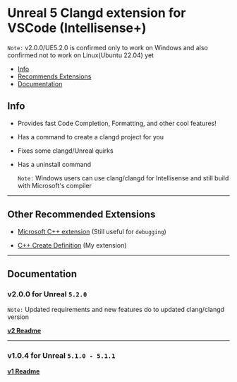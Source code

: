 
# Unreal 5 Clangd extension for VSCode (Intellisense+)

`Note:` v2.0.0/UE5.2.0 is confirmed only to work on Windows and also confirmed not to work on Linux(Ubuntu 22.04) yet
- [Info](#info)
- [Recommends Extensions](#other-recommended-extensions)
- [Documentation](#documentation)

## Info

* Provides fast Code Completion, Formatting, and other cool features!

* Has a command to create a clangd project for you

* Fixes some clangd/Unreal quirks

* Has a uninstall command

  `Note:` Windows users can use clang/clangd for Intellisense and still build with Microsoft's compiler

---
## Other Recommended Extensions
* [Microsoft C++ extension](https://marketplace.visualstudio.com/items?itemName=ms-vscode.cpptools) (Still useful for `debugging`)
 
* [C++ Create Definition](https://github.com/boocs/cpp-create-definition) (My extension)

---
## Documentation
### v2.0.0 for Unreal `5.2.0`
`Note:` Updated requirements and new features do to updated clang/clangd version

[**v2 Readme**](https://github.com/boocs/unreal-clangd/tree/v2#readme)

---
### v1.0.4 for Unreal `5.1.0 - 5.1.1`

[**v1 Readme**](https://github.com/boocs/unreal-clangd/tree/v1#readme)